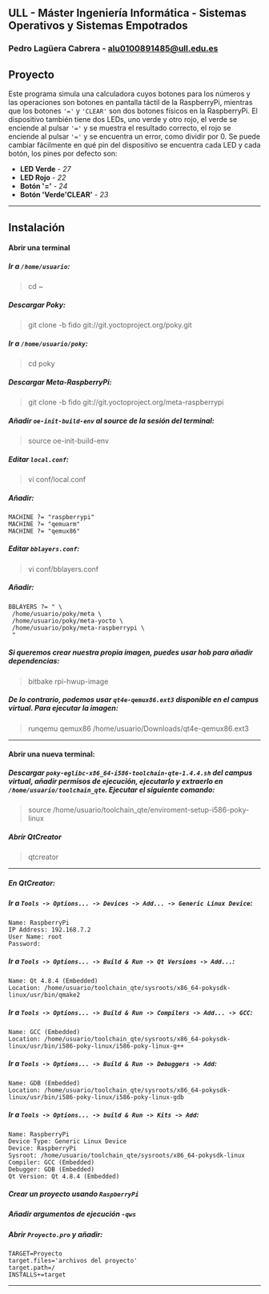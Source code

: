 ## ULL - Máster Ingeniería Informática - Sistemas Operativos y Sistemas Empotrados

### Pedro Lagüera Cabrera - alu0100891485@ull.edu.es

## Proyecto

Este programa simula una calculadora cuyos botones para los números y las operaciones son botones en pantalla táctil de la RaspberryPi, mientras que los botones `'='` y `'CLEAR'` son dos botones físicos en la RaspberryPi. El dispositivo también tiene dos LEDs, uno verde y otro rojo, el verde se enciende al pulsar `'='` y se muestra el resultado correcto, el rojo se enciende al pulsar `'='` y se encuentra un error, como dividir por 0. Se puede cambiar fácilmente en qué pin del dispositivo se encuentra cada LED y cada botón, los pines por defecto son:

 * **LED Verde**              - *27*
 * **LED Rojo**               - *22*
 * **Botón '='**              - *24*
 * **Botón 'Verde'CLEAR'**    - *23*

---

## Instalación

#### Abrir una terminal

##### Ir a `/home/usuario`:

> cd ~

##### Descargar Poky:

> git clone -b fido git://git.yoctoproject.org/poky.git

##### Ir a `/home/usuario/poky`:

> cd poky

##### Descargar Meta-RaspberryPi:

> git clone -b fido git://git.yoctoproject.org/meta-raspberrypi

##### Añadir `oe-init-build-env` al source de la sesión del terminal:

> source oe-init-build-env

##### Editar `local.conf`:

> vi conf/local.conf

##### Añadir:
```
MACHINE ?= "raspberrypi"
MACHINE ?= "qemuarm"
MACHINE ?= "qemux86"
```

##### Editar `bblayers.conf`:

> vi conf/bblayers.conf

##### Añadir:
```
BBLAYERS ?= " \
 /home/usuario/poky/meta \
 /home/usuario/poky/meta-yocto \
 /home/usuario/poky/meta-raspberrypi \
 "
```
##### Si queremos crear nuestra propia imagen, puedes usar hob para añadir dependencias:

> bitbake rpi-hwup-image

##### De lo contrario, podemos usar `qt4e-qemux86.ext3` disponible en el campus virtual. Para ejecutar la imagen:

> runqemu qemux86 /home/usuario/Downloads/qt4e-qemux86.ext3

---

#### Abrir una nueva terminal:

##### Descargar `poky-eglibc-x86_64-i586-toolchain-qte-1.4.4.sh` del campus virtual, añadir permisos de ejecución, ejecutarlo y extraerlo en `/home/usuario/toolchain_qte`. Ejecutar el siguiente comando:

> source /home/usuario/toolchain_qte/enviroment-setup-i586-poky-linux

##### Abrir QtCreator

> qtcreator

---

##### En QtCreator:

##### Ir a `Tools -> Options... -> Devices -> Add... -> Generic Linux Device`:

```
Name: RaspberryPi
IP Address: 192.168.7.2
User Name: root
Password:
```

##### Ir a `Tools -> Options... -> Build & Run -> Qt Versions -> Add...`:

```
Name: Qt 4.8.4 (Embedded)
Location: /home/usuario/toolchain_qte/sysroots/x86_64-pokysdk-linux/usr/bin/qmake2
```

##### Ir a `Tools -> Options... -> Build & Run -> Compilers -> Add... -> GCC`:

```
Name: GCC (Embedded)
Location: /home/usuario/toolchain_qte/sysroots/x86_64-pokysdk-linux/usr/bin/i586-poky-linux/i586-poky-linux-g++
```

##### Ir a `Tools -> Options... -> Build & Run -> Debuggers -> Add`:

```
Name: GDB (Embedded)
Location: /home/usuario/toolchain_qte/sysroots/x86_64-pokysdk-linux/usr/bin/i586-poky-linux/i586-poky-linux-gdb
```

##### Ir a `Tools -> Options... -> build & Run -> Kits -> Add`:

```
Name: RaspberryPi
Device Type: Generic Linux Device
Device: RaspberryPi
Sysroot: /home/usuario/toolchain_qte/sysroots/x86_64-pokysdk-linux
Compiler: GCC (Embedded)
Debugger: GDB (Embedded)
Qt Version: Qt 4.8.4 (Embedded)
```

##### Crear un proyecto usando `RaspberryPi`

##### Añadir argumentos de ejecución `-qws`

##### Abrir `Proyecto.pro` y añadir:
```
TARGET=Proyecto
target.files='archivos del proyecto'
target.path=/
INSTALLS+=target
```
---